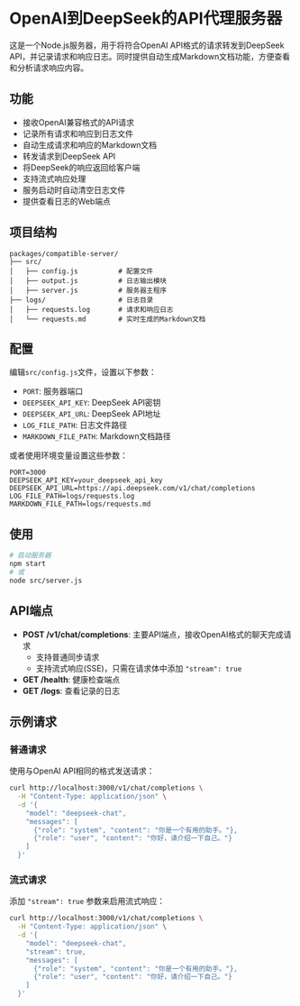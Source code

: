 # OpenAI到DeepSeek的API代理服务器

这是一个Node.js服务器，用于将符合OpenAI API格式的请求转发到DeepSeek API，并记录请求和响应日志。同时提供自动生成Markdown文档功能，方便查看和分析请求响应内容。

## 功能

- 接收OpenAI兼容格式的API请求
- 记录所有请求和响应到日志文件
- 自动生成请求和响应的Markdown文档
- 转发请求到DeepSeek API
- 将DeepSeek的响应返回给客户端
- 支持流式响应处理
- 服务启动时自动清空日志文件
- 提供查看日志的Web端点


## 项目结构

```
packages/compatible-server/
├── src/
│   ├── config.js          # 配置文件
│   ├── output.js          # 日志输出模块
│   ├── server.js          # 服务器主程序
├── logs/                  # 日志目录
│   ├── requests.log       # 请求和响应日志 
│   └── requests.md        # 实时生成的Markdown文档
```

## 配置

编辑`src/config.js`文件，设置以下参数：

- `PORT`: 服务器端口
- `DEEPSEEK_API_KEY`: DeepSeek API密钥
- `DEEPSEEK_API_URL`: DeepSeek API地址
- `LOG_FILE_PATH`: 日志文件路径
- `MARKDOWN_FILE_PATH`: Markdown文档路径

或者使用环境变量设置这些参数：

```
PORT=3000
DEEPSEEK_API_KEY=your_deepseek_api_key
DEEPSEEK_API_URL=https://api.deepseek.com/v1/chat/completions
LOG_FILE_PATH=logs/requests.log
MARKDOWN_FILE_PATH=logs/requests.md
```

## 使用

```bash
# 启动服务器
npm start
# 或
node src/server.js
```

## API端点

- **POST /v1/chat/completions**: 主要API端点，接收OpenAI格式的聊天完成请求
  - 支持普通同步请求
  - 支持流式响应(SSE)，只需在请求体中添加 `"stream": true`
- **GET /health**: 健康检查端点
- **GET /logs**: 查看记录的日志

## 示例请求

### 普通请求

使用与OpenAI API相同的格式发送请求：

```bash
curl http://localhost:3000/v1/chat/completions \
  -H "Content-Type: application/json" \
  -d '{
    "model": "deepseek-chat",
    "messages": [
      {"role": "system", "content": "你是一个有用的助手。"},
      {"role": "user", "content": "你好，请介绍一下自己。"}
    ]
  }'
```

### 流式请求

添加 `"stream": true` 参数来启用流式响应：

```bash
curl http://localhost:3000/v1/chat/completions \
  -H "Content-Type: application/json" \
  -d '{
    "model": "deepseek-chat",
    "stream": true,
    "messages": [
      {"role": "system", "content": "你是一个有用的助手。"},
      {"role": "user", "content": "你好，请介绍一下自己。"}
    ]
  }'
```
